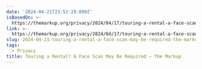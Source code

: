 ```yaml
---
date: '2024-04-21T23:52:29.000Z'
isBasedOn: >-
  https://themarkup.org/privacy/2024/04/17/touring-a-rental-a-face-scan-may-be-required
link: >-
  https://themarkup.org/privacy/2024/04/17/touring-a-rental-a-face-scan-may-be-required
slug: 2024-04-21-touring-a-rental-a-face-scan-may-be-required-the-markup
tags:
  - Privacy
title: Touring a Rental? A Face Scan May Be Required – The Markup
---
```


